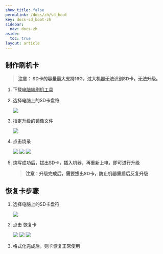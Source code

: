 ```yaml
---
show_title: false
permalink: /docs/zh/sd_boot
key: docs-sd_boot-zh
sidebar:
  nav: docs-zh
aside:
  toc: true
layout: article
---
```


      
## 制作刷机卡
> **注意： SD卡的容量最大支持16G，过大机器无法识别SD卡，无法升级。**

1. 下载[电脑端刷机工具](http://download.zkswe.com/tool/Flasher.zip)
2. 选择电脑上的SD卡盘符  

   ![](images/screenshot_1522837510660.png)

3. 指定升级的镜像文件  

    ![](images/screenshot_1522837707899.png)

4. 点击烧录
 
    ![](images/screenshot_1522837964362.png)
    ![](images/screenshot_1522837986861.png)
    ![](images/screenshot_1522837922983.png)

5. 烧写成功后，拔出SD卡，插入机器，再重新上电，即可进行升级  
   > **注意：升级完成后，需要拔出SD卡，防止机器重启后反复升级**



## 恢复卡步骤
1. 选择电脑上的SD卡盘符  

    ![](images/screenshot_1522837510660.png)

2. 点击 恢复卡  

    ![](images/screenshot_1522838300463.png)
    ![](images/screenshot_1522838238296.png)
    ![](images/screenshot_1522838379501.png)

3. 格式化完成后，则卡恢复正常使用

